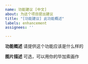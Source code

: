 ```yaml
---
name: 功能建议 [中文]
about: 为这个项目提出建议
title: "[功能建议] 此功能概述"
labels: enhancement
assignees: ''

---
```


**功能概述**
请提供这个功能应该是什么样的

**图片描述**
可选，可以用你的毕加索画作
